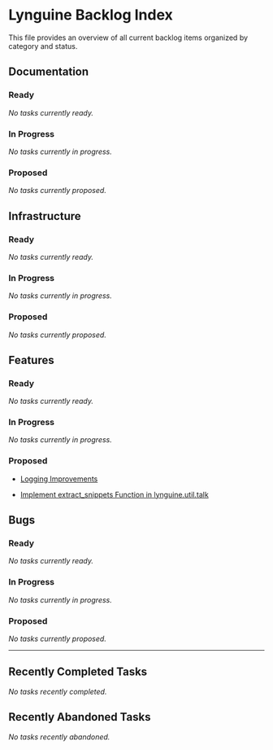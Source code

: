 # Lynguine Backlog Index

This file provides an overview of all current backlog items organized by category and status.

## Documentation

### Ready

*No tasks currently ready.*


### In Progress

*No tasks currently in progress.*


### Proposed

*No tasks currently proposed.*


## Infrastructure

### Ready

*No tasks currently ready.*


### In Progress

*No tasks currently in progress.*


### Proposed

*No tasks currently proposed.*


## Features

### Ready

*No tasks currently ready.*


### In Progress

*No tasks currently in progress.*


### Proposed

- [Logging Improvements](features/2025-05-21_logging-improvements.md)

- [Implement extract_snippets Function in lynguine.util.talk](features/2025-05-16_implement-extract-snippets.md)


## Bugs

### Ready

*No tasks currently ready.*


### In Progress

*No tasks currently in progress.*


### Proposed

*No tasks currently proposed.*


---

## Recently Completed Tasks

*No tasks recently completed.*


## Recently Abandoned Tasks

*No tasks recently abandoned.*
